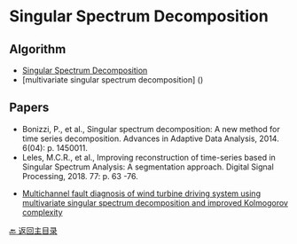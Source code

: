 # Singular Spectrum Decomposition

## Algorithm
* [Singular Spectrum Decomposition](https://project.dke.maastrichtuniversity.nl/ssd/)
* [multivariate singular spectrum decomposition] ()

## Papers

- Bonizzi, P., et al., Singular spectrum decomposition: A new method for time series decomposition. 
Advances in Adaptive Data Analysis, 2014. 6(04): p. 1450011.
- Leles, M.C.R., et al., Improving reconstruction of time-series based in Singular Spectrum Analysis: A segmentation approach. Digital Signal Processing, 2018. 77: p. 63
-76.
* [Multichannel fault diagnosis of wind turbine driving system using multivariate singular spectrum decomposition and improved Kolmogorov complexity](https://www.sciencedirect.com/science/article/abs/pii/S0960148121001750?casa_token=p4Uj1JcJqv4AAAAA:C_q0lm4CvWN6DWZ4K4SXfxHNYhvJ4WXOTQ7mFL-cNCfkKX79qfzfjXWMxomPqTZqJYdVTYhPJI0)

[:back: 返回主目录](../README.md)
